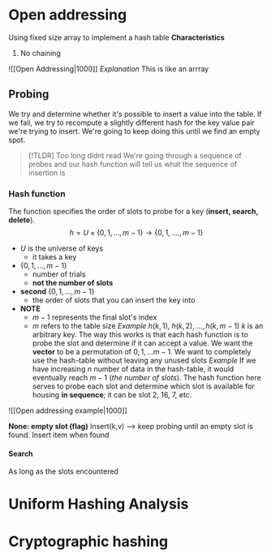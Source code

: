 # Open addressing
Using fixed size array to implement a hash table
**Characteristics**
1. No chaining

![[Open Addressing|1000]]
*Explanation*
This is like an arrray
## Probing
We try and determine whether it's possible to insert a value into the table. If we fail, we try to recompute a slightly different hash for the key value pair we're trying to insert. We're going to keep doing this until we find an empty spot.

>[!TLDR] Too long didnt read
> We're going through a sequence of probes and our hash function will tell us what the sequence of insertion is 
### Hash function
The function specifies the order of slots to probe for a key (**insert, search, delete**). 
$$h=U \times \{0,1,...,m-1 \} \rightarrow \{0,1,....,m-1\}$$
- $U$ is the universe of keys
	- it takes a key
- $\{0,1,...,m-1 \}$
	- number of trials
	- **not the number of slots**
- **second**  $\{0,1,...,m-1 \}$
	- the order of slots that you can insert the key into
- **NOTE**
	- $m-1$ represents the final slot's index
	- $m$ refers to the table size
*Example*
$h(k,1), \; h(k,2), \; ... , h(k,m-1)$ 
$k$ is an arbitrary key. The way this works is that each hash function is to probe the slot and determine if it can accept a value. 
We want the **vector** to be a permutation of $0,1,... m-1$. We want to completely use the hash-table without leaving any unused slots
*Example*
If we have increasing $n$ number of data in the hash-table, it would eventually reach $m-1$ (*the number of slots*). The hash function here serves to probe each slot and determine which slot is available for housing **in sequence**; it can be slot 2, 16, 7, etc. 

![[Open addressing example|1000]]

**None: empty slot (flag)**
Insert(k,v) --> keep probing until an empty slot is found. Insert item when found
#### Search
As long as the slots encountered

# Uniform Hashing Analysis
# Cryptographic hashing